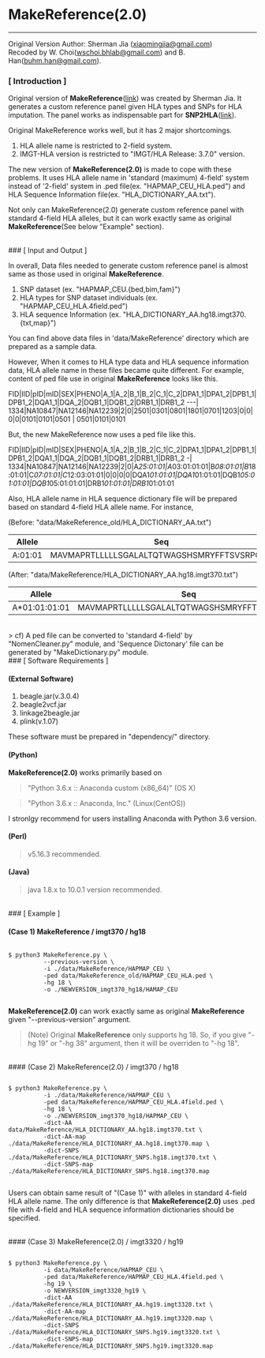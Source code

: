 # MakeReference(2.0) 
------

Original Version Author: Sherman Jia (xiaomingjia@gmail.com)  
Recoded by W. Choi(wschoi.bhlab@gmail.com) and B. Han(buhm.han@gmail.com).


### [ Introduction ]

Original version of **MakeReference**([link](http://software.broadinstitute.org/mpg/snp2hla/makereference_manual.html)) was created by Sherman Jia. It generates a custom reference panel given HLA types and SNPs for HLA imputation. The panel works as indispensable part for **SNP2HLA**([link](http://software.broadinstitute.org/mpg/snp2hla/)).  

Original MakeReference works well, but it has 2 major shortcomings.
1. HLA allele name is restricted to 2-field system.
2. IMGT-HLA version is restricted to "IMGT/HLA Release: 3.7.0" version.  

The new version of **MakeReference(2.0)** is made to cope with these problems. It uses HLA allele name in 'standard (maximum) 4-field' system instead of '2-field' system in .ped file(ex. "HAPMAP_CEU_HLA.ped") and HLA Sequence Information file(ex. "HLA_DICTIONARY_AA.txt").

Not only can MakeReference(2.0) generate custom reference panel with standard 4-field HLA alleles, but it can work exactly same as original **MakeReference**(See below "Example" section).


<br>
### [ Input and Output ]

In overall, Data files needed to generate custom reference panel is almost same as those used in original **MakeReference**.

1. SNP dataset (ex. "HAPMAP_CEU.{bed,bim,fam}")
2. HLA types for SNP dataset individuals (ex. "HAPMAP_CEU_HLA.4field.ped")
3. HLA sequence Information (ex. "HLA_DICTIONARY_AA.hg18.imgt370.{txt,map}")

You can find above data files in 'data/MakeReference' directory which are prepared as a sample data.

However, When it comes to HLA type data and HLA sequence information data, HLA allele name in these files became quite different. For example, content of ped file use in original **MakeReference** looks like this.

[//]: # (Original 2-field ped file content.)
FID|IID|pID|mID|SEX|PHENO|A_1|A_2|B_1|B_2|C_1|C_2|DPA1_1|DPA1_2|DPB1_1|DPB1_2|DQA1_1|DQA_2|DQB1_1|DQB1_2|DRB1_1|DRB1_2
---|
1334|NA10847|NA12146|NA12239|2|0|2501|0301|0801|1801|0701|1203|0|0|0|0|0101|0101|0501 |   0501|0101|0101




But, the new MakeReference now uses a ped file like this.

[//]: # (New ped standard 4-field file content.)
FID|IID|pID|mID|SEX|PHENO|A_1|A_2|B_1|B_2|C_1|C_2|DPA1_1|DPA1_2|DPB1_1|DPB1_2|DQA1_1|DQA_2|DQB1_1|DQB1_2|DRB1_1|DRB1_2
-|
1334|NA10847|NA12146|NA12239|2|0|A*25:01:01|A*03:01:01:01|B*08:01:01|B*18:01:01|C*07:01:01|C*12:03:01:01|0|0|0|0|DQA1*01:01:01|DQA1*01:01:01|DQB1*05:01:01:01|DQB1*05:01:01:01|DRB1*01:01:01|DRB1*01:01:01




Also, HLA allele name in HLA sequence dictionary file will be prepared based on standard 4-field HLA allele name. For instance,

[//]: # (Before and After of content of HLA Sequence Dictionary file.)
(Before: "data/MakeReference_old/HLA_DICTIONARY_AA.txt")

Allele|Seq
------|---
A:01:01|MAVMAPRTLLLLLSGALALTQTWAGSHSMRYFFTSVSRPGR...

(After: "data/MakeReference/HLA_DICTIONARY_AA.hg18.imgt370.txt")

Allele|Seq
------|---
A*01:01:01:01|MAVMAPRTLLLLLSGALALTQTWAGSHSMRYFFTSVSRPGR...



<br>
> cf) A ped file can be converted to 'standard 4-field' by "NomenCleaner.py" module, and 'Sequence Dictonary' file can be generated by "MakeDictionary.py" module.




<br>
### [ Software Requirements ]

#### (External Software)

1.  beagle.jar(v.3.0.4)
2.  beagle2vcf.jar
3.  linkage2beagle.jar
4.  plink(v.1.07)

These software must be prepared in "dependency/" directory.

#### (Python)

**MakeReference(2.0)** works primarily based on 
> "Python 3.6.x :: Anaconda custom (x86_64)" (OS X)  

> "Python 3.6.x :: Anaconda, Inc." (Linux(CentOS))

I stronlgy recommend for users installing Anaconda with Python 3.6 version.

#### (Perl)

> v5.16.3 recommended.

#### (Java)

> java 1.8.x to 10.0.1 version recommended.


<br>
### [ Example ]

#### (Case 1) MakeReference / imgt370 / hg18

``` console

$ python3 MakeReference.py \
          --previous-version \
          -i ./data/MakeReference/HAPMAP_CEU \
          -ped data/MakeReference_old/HAPMAP_CEU_HLA.ped \
          -hg 18 \
          -o ./NEWVERSION_imgt370_hg18/HAMAP_CEU
          
```

**MakeReference(2.0)** can work exactly same as original **MakeReference** given "--previous-version" argument.


> (Note) Original **MakeReference** only supports hg 18. So, if you give "-hg 19" or "-hg 38" argument, then it will be overriden to "-hg 18".


<br>
#### (Case 2) MakeReference(2.0) / imgt370 / hg18  

``` console

$ python3 MakeReference.py \
          -i ./data/MakeReference/HAPMAP_CEU \
          -ped data/MakeReference/HAPMAP_CEU_HLA.4field.ped \
          -hg 18 \
          -o ./NEWVERSION_imgt370_hg18/HAPMAP_CEU \
          -dict-AA data/MakeReference/HLA_DICTIONARY_AA.hg18.imgt370.txt \
          -dict-AA-map ./data/MakeReference/HLA_DICTIONARY_AA.hg18.imgt370.map \
          -dict-SNPS ./data/MakeReference/HLA_DICTIONARY_SNPS.hg18.imgt370.txt \
          -dict-SNPS-map ./data/MakeReference/HLA_DICTIONARY_SNPS.hg18.imgt370.map
        
```

Users can obtain same result of "(Case 1)" with alleles in standard 4-field HLA allele name. The only difference is that **MakeReference(2.0)** uses .ped file with 4-field and HLA sequence information dictionaries should be specified.


<br>
#### (Case 3) MakeReference(2.0) / imgt3320 / hg19

``` console

$ python3 MakeReference.py \
          -i data/MakeReference/HAPMAP_CEU \
          -ped data/MakeReference/HAPMAP_CEU_HLA.4field.ped \
          -hg 19 \
          -o NEWVERSION_imgt3320_hg19 \
          -dict-AA ./data/MakeReference/HLA_DICTIONARY_AA.hg19.imgt3320.txt \
          -dict-AA-map ./data/MakeReference/HLA_DICTIONARY_AA.hg19.imgt3320.map \
          -dict-SNPS ./data/MakeReference/HLA_DICTIONARY_SNPS.hg19.imgt3320.txt \
          -dict-SNPS-map ./data/MakeReference/HLA_DICTIONARY_SNPS.hg19.imgt3320.map

```